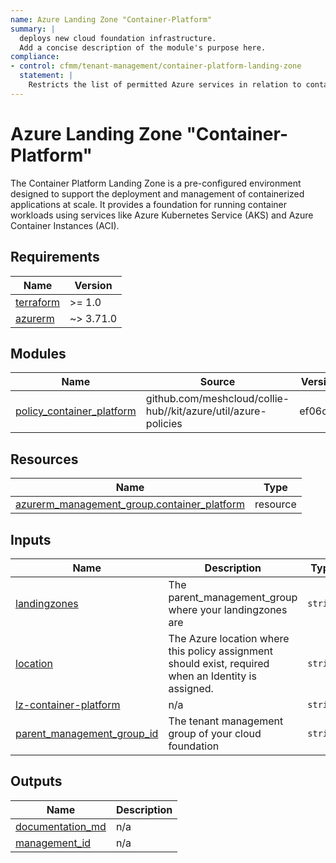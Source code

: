 ```yaml
---
name: Azure Landing Zone "Container-Platform"
summary: |
  deploys new cloud foundation infrastructure.
  Add a concise description of the module's purpose here.
compliance:
- control: cfmm/tenant-management/container-platform-landing-zone
  statement: |
    Restricts the list of permitted Azure services in relation to container Container-Platform.
---
```


# Azure Landing Zone "Container-Platform"

The Container Platform Landing Zone is a pre-configured environment designed to support the deployment and management of containerized applications at scale. It provides a foundation for running container workloads using services like Azure Kubernetes Service (AKS) and Azure Container Instances (ACI).

<!-- BEGIN_TF_DOCS -->
## Requirements

| Name | Version |
|------|---------|
| <a name="requirement_terraform"></a> [terraform](#requirement\_terraform) | >= 1.0 |
| <a name="requirement_azurerm"></a> [azurerm](#requirement\_azurerm) | ~> 3.71.0 |

## Modules

| Name | Source | Version |
|------|--------|---------|
| <a name="module_policy_container_platform"></a> [policy\_container\_platform](#module\_policy\_container\_platform) | github.com/meshcloud/collie-hub//kit/azure/util/azure-policies | ef06c8d |

## Resources

| Name | Type |
|------|------|
| [azurerm_management_group.container_platform](https://registry.terraform.io/providers/hashicorp/azurerm/latest/docs/resources/management_group) | resource |

## Inputs

| Name | Description | Type | Default | Required |
|------|-------------|------|---------|:--------:|
| <a name="input_landingzones"></a> [landingzones](#input\_landingzones) | The parent\_management\_group where your landingzones are | `string` | `"lv-landingzones"` | no |
| <a name="input_location"></a> [location](#input\_location) | The Azure location where this policy assignment should exist, required when an Identity is assigned. | `string` | `"germanywestcentral"` | no |
| <a name="input_lz-container-platform"></a> [lz-container-platform](#input\_lz-container-platform) | n/a | `string` | `"container-platform"` | no |
| <a name="input_parent_management_group_id"></a> [parent\_management\_group\_id](#input\_parent\_management\_group\_id) | The tenant management group of your cloud foundation | `string` | `"lv-foundation"` | no |

## Outputs

| Name | Description |
|------|-------------|
| <a name="output_documentation_md"></a> [documentation\_md](#output\_documentation\_md) | n/a |
| <a name="output_management_id"></a> [management\_id](#output\_management\_id) | n/a |
<!-- END_TF_DOCS -->
